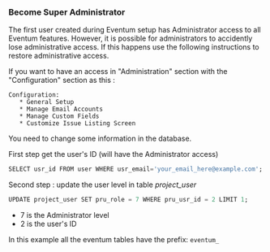 ### Become Super Administrator

The first user created during Eventum setup has Administrator access to all Eventum features. However, it is possible for administrators to accidently lose administrative access. If this happens use the following instructions to restore administrative access.

If you want to have an access in "Administration" section with the "Configuration" section as this :

```
Configuration:
   * General Setup
   * Manage Email Accounts
   * Manage Custom Fields
   * Customize Issue Listing Screen
```

You need to change some information in the database.

First step get the user's ID (will have the Administrator access)

```sql
SELECT usr_id FROM user WHERE usr_email='your_email_here@example.com';
```

Second step : update the user level in table _project_user_

```sql
UPDATE project_user SET pru_role = 7 WHERE pru_usr_id = 2 LIMIT 1;
```

-   7 is the Administrator level
-   2 is the user's ID

In this example all the eventum tables have the prefix: `eventum_`
